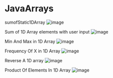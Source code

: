 # JavaArrays
sumofStatic1DArray
![image](https://user-images.githubusercontent.com/48117959/235366866-c04c7c10-8b69-4197-8f09-33be15fb303a.png)

Sum of 1D Array elements with user input
![image](https://user-images.githubusercontent.com/48117959/235366026-bd589e43-d930-4f44-9324-6ef0fc91a0d2.png)

Min And Max in 1D Array
![image](https://user-images.githubusercontent.com/48117959/235367446-8270de7a-11bb-4136-a0c9-006e3497e686.png)

Frequency Of X in 1D Array
![image](https://user-images.githubusercontent.com/48117959/235368234-2b7f3aa2-c46d-432a-8c3c-ace99761e6de.png)

Reverse A 1D array
![image](https://user-images.githubusercontent.com/48117959/235396037-c6d1f182-c10c-4d61-967b-b9c0a5206b1f.png)

Product Of Elements In 1D Array
![image](https://user-images.githubusercontent.com/48117959/235397080-097a31ed-6557-4717-a604-832f2f2f2b1b.png)


